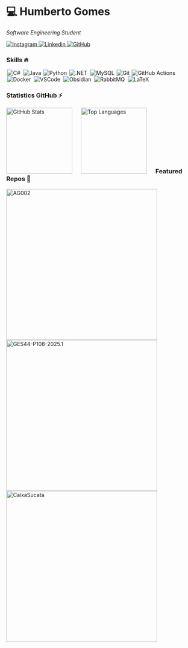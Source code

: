 <h1>💻 Humberto Gomes</h1>

*Software Engineering Student*
</br>

<p>
  <a href="https://www.instagram.com/humbertogfs55/">
      <img alt="Instagram" title="Follow me on Instagram" src="https://img.shields.io/badge/Instagram-%23E4405F.svg?style=for-the-badge&logo=Instagram&logoColor=white""/>
  </a> 
  <a href="https://www.linkedin.com/in/humberto-gomes-982923356/">
      <img alt="Linkedin" title="Connect with me on Linkedin" src="https://img.shields.io/badge/linkedin-%230077B5.svg?style=for-the-badge&logo=linkedin&logoColor=white""/>
  </a>
  <a href="https://github.com/humbertogfs55">
    <img alt="GitHub" title="Explore my repositories here" src="https://img.shields.io/badge/GitHub-Profile-blue?style=for-the-badge&logo=github"/>
  </a>
</p>

<h3>Skills 🔥</h3>

<p align="left">
    <img alt="C#" title="C#" style="padding: 0 2px;" src="https://skillicons.dev/icons?i=cs" />
    <img alt="Java" title="Java" style="padding: 0 2px;" src="https://skillicons.dev/icons?i=java" />
    <img alt="Python" title="Python" src="https://skillicons.dev/icons?i=python" />
    <img alt=".NET" title=".NET" style="padding: 0 2px;" src="https://skillicons.dev/icons?i=dotnet" />
    <img alt="MySQL" title="MySQL" style="padding: 0 2px;" src="https://skillicons.dev/icons?i=mysql" />
    <img alt="Git" title="Git" src="https://skillicons.dev/icons?i=git" />
    <img alt="GitHub Actions" title="GitHub Actions" style="padding: 0 2px;" src="https://skillicons.dev/icons?i=githubactions" />
    <img alt="Docker" title="Docker" style="padding: 0 2px;" src="https://skillicons.dev/icons?i=docker" />
    <img alt="VSCode" title="VSCode" style="padding: 0 2px;" src="https://skillicons.dev/icons?i=vscode" />
    <img alt="Obsidian" title="Obsidian" style="padding: 0 2px;" src="https://skillicons.dev/icons?i=obsidian" />
    <img alt="RabbitMQ" title="RabbitMQ" style="padding: 0 2px;" src="https://skillicons.dev/icons?i=rabbitmq" />
    <img alt="LaTeX" title="LaTeX" style="padding: 0 2px;" src="https://skillicons.dev/icons?i=latex" />
</p>



<h3>Statistics GitHub ⚡</h3>

<p>
  <img align="left" alt="GitHub Stats" height="175" style="padding-right: 20px;" src="https://github-readme-stats.vercel.app/api?username=humbertogfs55&show_icons=true&theme=ocean_dark" alt="GitHub Statistics" />
  <img align="left" alt="Top Languages" height="175" style="padding-right: 20px;" src="https://github-readme-stats.vercel.app/api/top-langs/?username=humbertogfs55&hide_progress=true&theme=ocean_dark" alt="Top Languages" />
</p>

</br></br></br></br></br></br></br></br>

<h3>Featured Repos 🌟</h3>

<p>
  <a href="https://github.com/humbertogfs55/AG002">
    <img align="left" src="https://github-readme-stats.vercel.app/api/pin/?username=humbertogfs55&repo=AG002&cache_seconds=86400&theme=ocean_dark" alt="AG002" style="width: 400px;"/>
  </a>
  <a href="https://github.com/humbertogfs55/GES44-P108-2025.1">
    <img src="https://github-readme-stats.vercel.app/api/pin/?username=humbertogfs55&repo=GES44-P108-2025.1&cache_seconds=86400&theme=ocean_dark" alt="GES44-P108-2025.1" style="width: 400px;"/>
  </a>
  <a href="https://github.com/humbertogfs55/CaixaSucata">
    <img align="left" src="https://github-readme-stats.vercel.app/api/pin/?username=humbertogfs55&repo=CaixaSucata&cache_seconds=86400&theme=ocean_dark" alt="CaixaSucata" style="width: 400px;"/>
  </a>
</p>


